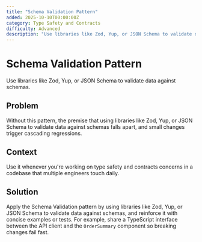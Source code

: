 ```yaml
---
title: "Schema Validation Pattern"
added: 2025-10-10T00:00:00Z
category: Type Safety and Contracts
difficulty: Advanced
description: "Use libraries like Zod, Yup, or JSON Schema to validate data against schemas."
---
```

# Schema Validation Pattern

Use libraries like Zod, Yup, or JSON Schema to validate data against schemas.

## Problem

Without this pattern, the premise that using libraries like Zod, Yup, or JSON Schema to validate data against schemas falls apart, and small changes trigger cascading regressions.

## Context

Use it whenever you're working on type safety and contracts concerns in a codebase that multiple engineers touch daily.

## Solution

Apply the Schema Validation pattern by using libraries like Zod, Yup, or JSON Schema to validate data against schemas, and reinforce it with concise examples or tests. For example, share a TypeScript interface between the API client and the `OrderSummary` component so breaking changes fail fast.
